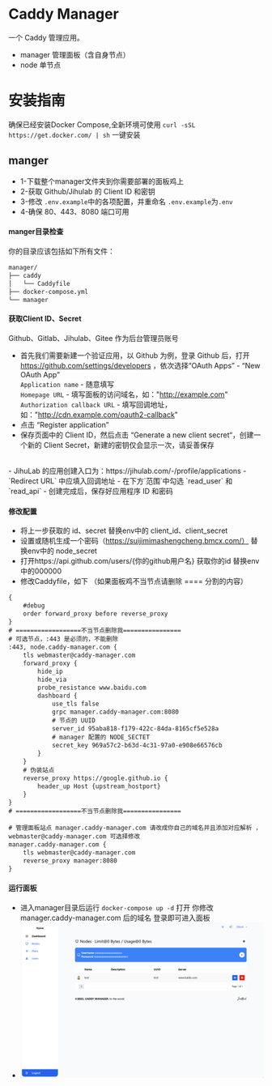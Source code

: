 # Caddy Manager

一个 Caddy 管理应用。

- manager 管理面板（含自身节点）
- node 单节点
# 安装指南

确保已经安装Docker Compose,全新环境可使用 ```curl -sSL https://get.docker.com/ | sh``` 一键安装

## manger

- 1-下载整个manager文件夹到你需要部署的面板鸡上
- 2-获取 Github/Jihulab 的 Client ID 和密钥
- 3-修改 ```.env.example```中的各项配置，并重命名 ```.env.example```为```.env```
- 4-确保 80、443、8080 端口可用 
#### manger目录检查
你的目录应该包括如下所有文件：
```
manager/
├── caddy
│   └── Caddyfile
├── docker-compose.yml
└── manager

```

#### 获取Client ID、Secret

Github、Gitlab、Jihulab、Gitee 作为后台管理员账号  
- 首先我们需要新建一个验证应用，以 Github 为例，登录 Github 后，打开 https://github.com/settings/developers ，依次选择“OAuth Apps” - “New OAuth App”    
`Application name` - 随意填写  
`Homepage URL` - 填写面板的访问域名，如："http://example.com"  
`Authorization callback URL` - 填写回调地址，如："http://cdn.example.com/oauth2-callback"  
- 点击 “Register application” 
- 保存页面中的 Client ID，然后点击 “Generate a new client secret“，创建一个新的 Client Secret，新建的密钥仅会显示一次，请妥善保存
<br/>
- JihuLab 的应用创建入口为：https://jihulab.com/-/profile/applications  
- `Redirect URL` 中应填入回调地址  
- 在下方`范围`中勾选 `read_user` 和 `read_api` 
- 创建完成后，保存好应用程序 ID 和密码

#### 修改配置
- 将上一步获取的 id、secret 替换env中的 client_id、client_secret
- 设置或随机生成一个密码（https://suijimimashengcheng.bmcx.com/） 替换env中的 node_secret
- 打开https://api.github.com/users/{你的github用户名} 获取你的id 替换env中的000000
- 修改Caddyfile，如下 （如果面板鸡不当节点请删除 ==== 分割的内容）
```
{
    #debug
    order forward_proxy before reverse_proxy
}
# ==================不当节点删除我================
# 可选节点，:443 是必须的，不能删除
:443, node.caddy-manager.com {
    tls webmaster@caddy-manager.com
    forward_proxy {
        hide_ip
        hide_via
        probe_resistance www.baidu.com
        dashboard {
            use_tls false
            grpc manager.caddy-manager.com:8080
            # 节点的 UUID
            server_id 95aba818-f179-422c-84da-8165cf5e528a
            # manager 配置的 NODE_SECTET
            secret_key 969a57c2-b63d-4c31-97a0-e908e66576cb
        }
    }
    # 伪装站点
    reverse_proxy https://google.github.io {
        header_up Host {upstream_hostport}
    }
}
# ==================不当节点删除我================

# 管理面板站点 manager.caddy-manager.com 请改成你自己的域名并且添加对应解析 ，webmaster@caddy-manager.com 可选择修改
manager.caddy-manager.com {
    tls webmaster@caddy-manager.com
    reverse_proxy manager:8080
}

``` 
#### 运行面板
- 进入manager目录后运行 ```docker-compose up -d``` 打开  你修改 manager.caddy-manager.com 后的域名 登录即可进入面板
- ![Demo](images/manager.png)
